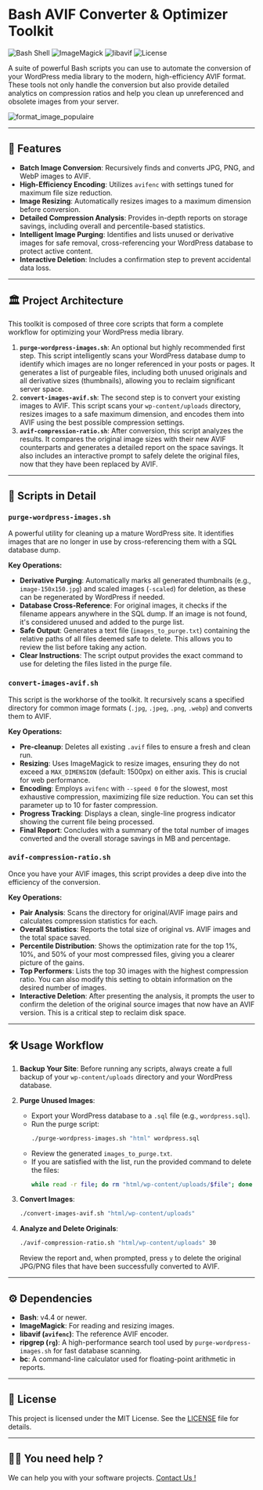 # Bash AVIF Converter & Optimizer Toolkit

![Bash Shell](https://img.shields.io/badge/bash-5.2.37-blue)
![ImageMagick](https://img.shields.io/badge/ImageMagick-7.1.1-orange)
![libavif](https://img.shields.io/badge/libavif-1.3.0-green)
![License](https://img.shields.io/badge/license-MIT-lightgrey)

A suite of powerful Bash scripts you can use to automate the conversion of your WordPress media library to the modern, high-efficiency AVIF format. These tools not only handle the conversion but also provide detailed analytics on compression ratios and help you clean up unreferenced and obsolete images from your server.

![format_image_populaire](https://lafibre.info/images/format/format_image_populaire.webp)

---

## 🚀 Features

-   **Batch Image Conversion**: Recursively finds and converts JPG, PNG, and WebP images to AVIF.
-   **High-Efficiency Encoding**: Utilizes `avifenc` with settings tuned for maximum file size reduction.
-   **Image Resizing**: Automatically resizes images to a maximum dimension before conversion.
-   **Detailed Compression Analysis**: Provides in-depth reports on storage savings, including overall and percentile-based statistics.
-   **Intelligent Image Purging**: Identifies and lists unused or derivative images for safe removal, cross-referencing your WordPress database to protect active content.
-   **Interactive Deletion**: Includes a confirmation step to prevent accidental data loss.

---

## 🏛️ Project Architecture

This toolkit is composed of three core scripts that form a complete workflow for optimizing your WordPress media library.

1.  **`purge-wordpress-images.sh`**: An optional but highly recommended first step. This script intelligently scans your WordPress database dump to identify which images are no longer referenced in your posts or pages. It generates a list of purgeable files, including both unused originals and all derivative sizes (thumbnails), allowing you to reclaim significant server space.
2.  **`convert-images-avif.sh`**: The second step is to convert your existing images to AVIF. This script scans your `wp-content/uploads` directory, resizes images to a safe maximum dimension, and encodes them into AVIF using the best possible compression settings.
3.  **`avif-compression-ratio.sh`**: After conversion, this script analyzes the results. It compares the original image sizes with their new AVIF counterparts and generates a detailed report on the space savings. It also includes an interactive prompt to safely delete the original files, now that they have been replaced by AVIF.

---

## 📜 Scripts in Detail

### `purge-wordpress-images.sh`

A powerful utility for cleaning up a mature WordPress site. It identifies images that are no longer in use by cross-referencing them with a SQL database dump.

**Key Operations:**

-   **Derivative Purging**: Automatically marks all generated thumbnails (e.g., `image-150x150.jpg`) and scaled images (`-scaled`) for deletion, as these can be regenerated by WordPress if needed.
-   **Database Cross-Reference**: For original images, it checks if the filename appears anywhere in the SQL dump. If an image is not found, it's considered unused and added to the purge list.
-   **Safe Output**: Generates a text file (`images_to_purge.txt`) containing the relative paths of all files deemed safe to delete. This allows you to review the list before taking any action.
-   **Clear Instructions**: The script output provides the exact command to use for deleting the files listed in the purge file.

### `convert-images-avif.sh`

This script is the workhorse of the toolkit. It recursively scans a specified directory for common image formats (`.jpg`, `.jpeg`, `.png`, `.webp`) and converts them to AVIF.

**Key Operations:**

-   **Pre-cleanup**: Deletes all existing `.avif` files to ensure a fresh and clean run.
-   **Resizing**: Uses ImageMagick to resize images, ensuring they do not exceed a `MAX_DIMENSION` (default: 1500px) on either axis. This is crucial for web performance.
-   **Encoding**: Employs `avifenc` with `--speed 0` for the slowest, most exhaustive compression, maximizing file size reduction. You can set this parameter up to 10 for faster compression.
-   **Progress Tracking**: Displays a clean, single-line progress indicator showing the current file being processed.
-   **Final Report**: Concludes with a summary of the total number of images converted and the overall storage savings in MB and percentage.

### `avif-compression-ratio.sh`

Once you have your AVIF images, this script provides a deep dive into the efficiency of the conversion.

**Key Operations:**

-   **Pair Analysis**: Scans the directory for original/AVIF image pairs and calculates compression statistics for each.
-   **Overall Statistics**: Reports the total size of original vs. AVIF images and the total space saved.
-   **Percentile Distribution**: Shows the optimization rate for the top 1%, 10%, and 50% of your most compressed files, giving you a clearer picture of the gains.
-   **Top Performers**: Lists the top 30 images with the highest compression ratio. You can also modify this setting to obtain information on the desired number of images.
-   **Interactive Deletion**: After presenting the analysis, it prompts the user to confirm the deletion of the original source images that now have an AVIF version. This is a critical step to reclaim disk space.

---

## 🛠️ Usage Workflow

1.  **Backup Your Site**: Before running any scripts, always create a full backup of your `wp-content/uploads` directory and your WordPress database.

2.  **Purge Unused Images**:
    -   Export your WordPress database to a `.sql` file (e.g., `wordpress.sql`).
    -   Run the purge script:
        ```bash
        ./purge-wordpress-images.sh "html" wordpress.sql
        ```
    -   Review the generated `images_to_purge.txt`.
    -   If you are satisfied with the list, run the provided command to delete the files:
        ```bash
        while read -r file; do rm "html/wp-content/uploads/$file"; done < "images_to_purge.txt"
        ```

3.  **Convert Images**:
    ```bash
    ./convert-images-avif.sh "html/wp-content/uploads"
    ```

3.  **Analyze and Delete Originals**:
    ```bash
    ./avif-compression-ratio.sh "html/wp-content/uploads" 30
    ```
    Review the report and, when prompted, press `y` to delete the original JPG/PNG files that have been successfully converted to AVIF.

---

## ⚙️ Dependencies

-   **Bash**: v4.4 or newer.
-   **ImageMagick**: For reading and resizing images.
-   **libavif (`avifenc`)**: The reference AVIF encoder.
-   **ripgrep (`rg`)**: A high-performance search tool used by `purge-wordpress-images.sh` for fast database scanning.
-   **bc**: A command-line calculator used for floating-point arithmetic in reports.

---

## 📄 License

This project is licensed under the MIT License. See the [LICENSE](LICENSE) file for details.

---

## 👋🏼 You need help ?

We can help you with your software projects. [Contact Us !](mailto:[contact@compozit.fr])